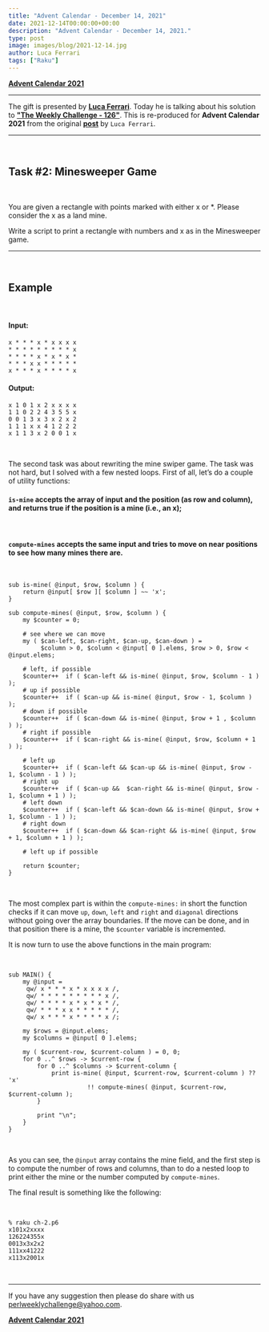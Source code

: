 ```yaml
---
title: "Advent Calendar - December 14, 2021"
date: 2021-12-14T00:00:00+00:00
description: "Advent Calendar - December 14, 2021."
type: post
image: images/blog/2021-12-14.jpg
author: Luca Ferrari
tags: ["Raku"]
---
```


[**Advent Calendar 2021**](/blog/advent-calendar-2021)
***

The gift is presented by [**Luca Ferrari**](/blog/meet-the-champion-2020-04). Today he is talking about his solution to [**"The Weekly Challenge - 126"**](/blog/perl-weekly-challenge-126). This is re-produced for **Advent Calendar 2021** from the original [**post**](https://fluca1978.github.io/2021/08/16/PerlWeeklyChallenge126.html) by `Luca Ferrari`.

***

<br>

## Task #2: Minesweeper Game

<br>

You are given a rectangle with points marked with either x or *. Please consider the x as a land mine.

Write a script to print a rectangle with numbers and x as in the Minesweeper game.

***

<br>

## Example

<br>

#### Input:

    x * * * x * x x x x
    * * * * * * * * * x
    * * * * x * x * x *
    * * * x x * * * * *
    x * * * x * * * * x

#### Output:

    x 1 0 1 x 2 x x x x
    1 1 0 2 2 4 3 5 5 x
    0 0 1 3 x 3 x 2 x 2
    1 1 1 x x 4 1 2 2 2
    x 1 1 3 x 2 0 0 1 x

<br>

The second task was about rewriting the mine swiper game. The task was not hard, but I solved with a few nested loops.
First of all, let’s do a couple of utility functions:

#### `is-mine` accepts the array of input and the position (as row and column), and returns true if the position is a mine (i.e., an x);

<br>

#### `compute-mines` accepts the same input and tries to move on near positions to see how many mines there are.

<br>

```perl6
sub is-mine( @input, $row, $column ) {
    return @input[ $row ][ $column ] ~~ 'x';
}

sub compute-mines( @input, $row, $column ) {
    my $counter = 0;

    # see where we can move
    my ( $can-left, $can-right, $can-up, $can-down ) =
         $column > 0, $column < @input[ 0 ].elems, $row > 0, $row < @input.elems;

    # left, if possible
    $counter++  if ( $can-left && is-mine( @input, $row, $column - 1 ) );
    # up if possible
    $counter++  if ( $can-up && is-mine( @input, $row - 1, $column ) );
    # down if possible
    $counter++  if ( $can-down && is-mine( @input, $row + 1 , $column ) );
    # right if possible
    $counter++  if ( $can-right && is-mine( @input, $row, $column + 1 ) );

    # left up
    $counter++  if ( $can-left && $can-up && is-mine( @input, $row - 1, $column - 1 ) );
    # right up
    $counter++  if ( $can-up &&  $can-right && is-mine( @input, $row - 1, $column + 1 ) );
    # left down
    $counter++  if ( $can-left && $can-down && is-mine( @input, $row + 1, $column - 1 ) );
    # right down
    $counter++  if ( $can-down && $can-right && is-mine( @input, $row + 1, $column + 1 ) );

    # left up if possible

    return $counter;
}
```

<br>

The most complex part is within the `compute-mines:` in short the function checks if it can move `up`, `down`, `left` and `right` and `diagonal` directions without going over the array boundaries. If the move can be done, and in that position there is a mine, the `$counter` variable is incremented.

It is now turn to use the above functions in the main program:

<br>

```perl6
sub MAIN() {
    my @input =
     qw/ x * * * x * x x x x /,
     qw/ * * * * * * * * * x /,
     qw/ * * * * x * x * x * /,
     qw/ * * * x x * * * * * /,
     qw/ x * * * x * * * * x /;

    my $rows = @input.elems;
    my $columns = @input[ 0 ].elems;

    my ( $current-row, $current-column ) = 0, 0;
    for 0 ..^ $rows -> $current-row {
        for 0 ..^ $columns -> $current-column {
            print is-mine( @input, $current-row, $current-column ) ?? 'x'
                      !! compute-mines( @input, $current-row, $current-column );
        }

        print "\n";
    }
}
```

<br>

As you can see, the `@input` array contains the mine field, and the first step is to compute the number of rows and columns, than to do a nested loop to print either the mine or the number computed by `compute-mines`.

The final result is something like the following:

<br>

    % raku ch-2.p6
    x101x2xxxx
    126224355x
    0013x3x2x2
    111xx41222
    x113x2001x

<br>

***

If you have any suggestion then please do share with us <perlweeklychallenge@yahoo.com>.

[**Advent Calendar 2021**](/blog/advent-calendar-2021)
